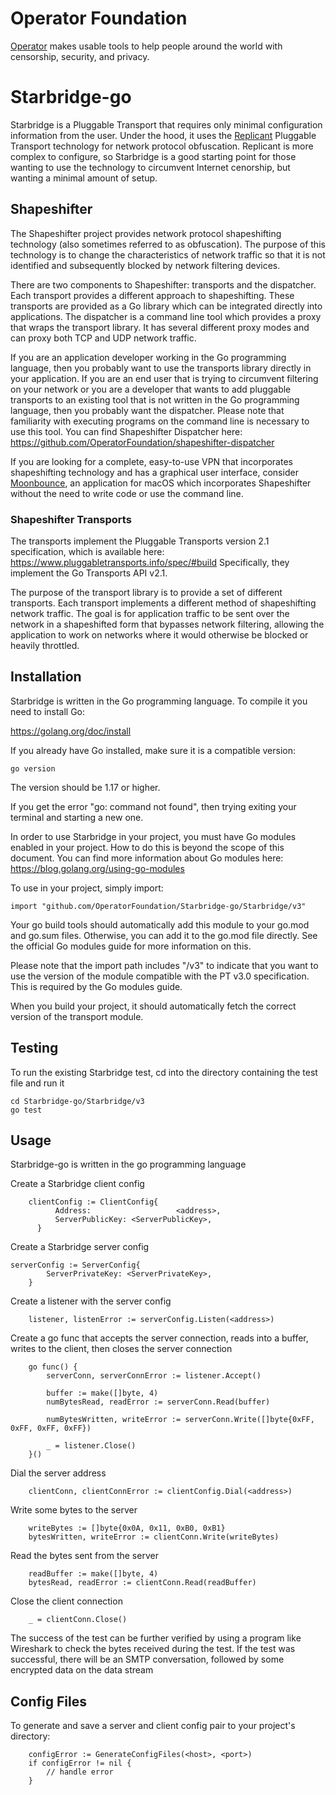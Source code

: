 # Operator Foundation

[Operator](https://operatorfoundation.org) makes usable tools to help people around the world with censorship, security, and privacy.

# Starbridge-go

Starbridge is a Pluggable Transport that requires only minimal configuration information from the user. Under the hood, it uses the [Replicant](https://github.com/OperatorFoundation/Replicant-go) Pluggable Transport technology for network protocol obfuscation. Replicant is more complex to configure, so Starbridge is a good starting point for those wanting to use the technology to circumvent Internet cenorship, but wanting a minimal amount of setup.

## Shapeshifter

The Shapeshifter project provides network protocol shapeshifting technology (also sometimes referred to as obfuscation). The purpose of this technology is to change the characteristics of network traffic so that it is not identified and subsequently blocked by network filtering devices.

There are two components to Shapeshifter: transports and the dispatcher. Each transport provides a different approach to shapeshifting. These transports are provided as a Go library which can be integrated directly into applications. The dispatcher is a command line tool which provides a proxy that wraps the transport library. It has several different proxy modes and can proxy both TCP and UDP network traffic.

If you are an application developer working in the Go programming language, then you probably want to use the transports library directly in your application. If you are an end user that is trying to circumvent filtering on your network or you are a developer that wants to add pluggable transports to an existing tool that is not written in the Go programming language, then you probably want the dispatcher. Please note that familiarity with executing programs on the command line is necessary to use this tool. You can find Shapeshifter Dispatcher here: <https://github.com/OperatorFoundation/shapeshifter-dispatcher>

If you are looking for a complete, easy-to-use VPN that incorporates shapeshifting technology and has a graphical user interface, consider [Moonbounce](https://github.com/OperatorFoundation/Moonbounce), an application for macOS which incorporates Shapeshifter without the need to write code or use the command line.

### Shapeshifter Transports
The transports implement the Pluggable Transports version 2.1 specification, which is available here: <https://www.pluggabletransports.info/spec/#build> Specifically, they implement the Go Transports API v2.1.

The purpose of the transport library is to provide a set of different transports. Each transport implements a different method of shapeshifting network traffic. The goal is for application traffic to be sent over the network in a shapeshifted form that bypasses network filtering, allowing the application to work on networks where it would otherwise be blocked or heavily throttled.

## Installation
Starbridge is written in the Go programming language. To compile it you need
to install Go:

<https://golang.org/doc/install>

If you already have Go installed, make sure it is a compatible version:

    go version

The version should be 1.17 or higher.

If you get the error "go: command not found", then trying exiting your terminal
and starting a new one.

In order to use Starbridge in your project, you must have Go modules enabled in your project. How to do this is
beyond the scope of this document. You can find more information about Go modules here: <https://blog.golang.org/using-go-modules>

To use in your project, simply import:

    import "github.com/OperatorFoundation/Starbridge-go/Starbridge/v3"
    
Your go build tools should automatically add this module to your go.mod and go.sum files. Otherwise, you can add it to the go.mod file directly. See the official Go modules guide for more information on this.    

Please note that the import path includes "/v3" to indicate that you want to use the version of the module compatible with the PT v3.0 specification. This is required by the Go modules guide.

When you build your project, it should automatically fetch the correct version of the transport module.

## Testing

To run the existing Starbridge test, cd into the directory containing the test file and run it
```
cd Starbridge-go/Starbridge/v3
go test
```

## Usage

Starbridge-go is written in the go programming language

Create a Starbridge client config

```
    clientConfig := ClientConfig{
		  Address:                   <address>,
		  ServerPublicKey: <ServerPublicKey>,
	  }
```

Create a Starbridge server config

```
serverConfig := ServerConfig{
		ServerPrivateKey: <ServerPrivateKey>,
	}
```

Create a listener with the server config

```
	listener, listenError := serverConfig.Listen(<address>)
```

Create a go func that accepts the server connection, reads into a buffer, writes to the client, then closes the server connection

```
	go func() {
		serverConn, serverConnError := listener.Accept()

		buffer := make([]byte, 4)
		numBytesRead, readError := serverConn.Read(buffer)

		numBytesWritten, writeError := serverConn.Write([]byte{0xFF, 0xFF, 0xFF, 0xFF})

		_ = listener.Close()
	}()
```

Dial the server address

```
	clientConn, clientConnError := clientConfig.Dial(<address>)
```

Write some bytes to the server

```
	writeBytes := []byte{0x0A, 0x11, 0xB0, 0xB1}
	bytesWritten, writeError := clientConn.Write(writeBytes)
```

Read the bytes sent from the server

```
	readBuffer := make([]byte, 4)
	bytesRead, readError := clientConn.Read(readBuffer)
```

Close the client connection

```
	_ = clientConn.Close()
 ```
  
The success of the test can be further verified by using a program like Wireshark to check the bytes received during the test.  If the test was successful, there will be an SMTP conversation, followed by some encrypted data on the data stream

## Config Files

To generate and save a server and client config pair to your project's directory:

```
	configError := GenerateConfigFiles(<host>, <port>)
	if configError != nil {
		// handle error
	}
```
